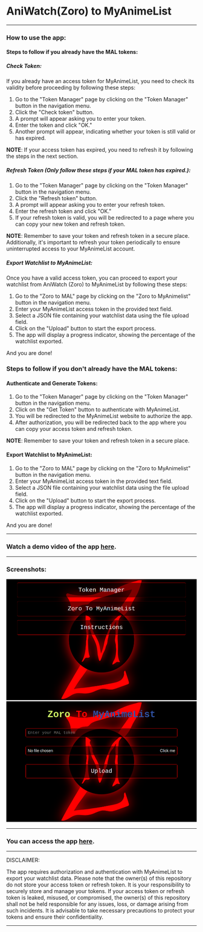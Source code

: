# AniWatch(Zoro) to MyAnimeList

---

### How to use the app:

#### Steps to follow if you already have the MAL tokens:

##### Check Token:

If you already have an access token for MyAnimeList, you need to check its validity before proceeding by following these steps:

1. Go to the "Token Manager" page by clicking on the "Token Manager" button in the navigation menu.
2. Click the "Check token" button.
3. A prompt will appear asking you to enter your token.
4. Enter the token and click "OK."
5. Another prompt will appear, indicating whether your token is still valid or has expired.

**NOTE**: If your access token has expired, you need to refresh it by following the steps in the next section.

##### Refresh Token (Only follow these steps if your MAL token has expired.):

1. Go to the "Token Manager" page by clicking on the "Token Manager" button in the navigation menu.
2. Click the "Refresh token" button.
3. A prompt will appear asking you to enter your refresh token.
4. Enter the refresh token and click "OK."
5. If your refresh token is valid, you will be redirected to a page where you can copy your new token and refresh token.

**NOTE**: Remember to save your token and refresh token in a secure place. Additionally, it's important to refresh your token periodically to ensure uninterrupted access to your MyAnimeList account.

##### Export Watchlist to MyAnimeList:

Once you have a valid access token, you can proceed to export your watchlist from AniWatch (Zoro) to MyAnimeList by following these steps:

1. Go to the "Zoro to MAL" page by clicking on the "Zoro to MyAnimelist" button in the navigation menu.
2. Enter your MyAnimeList access token in the provided text field.
3. Select a JSON file containing your watchlist data using the file upload field.
4. Click on the "Upload" button to start the export process.
5. The app will display a progress indicator, showing the percentage of the watchlist exported.

And you are done!


### Steps to follow if you don't already have the MAL tokens:

#### Authenticate and Generate Tokens:

1. Go to the "Token Manager" page by clicking on the "Token Manager" button in the navigation menu.
2. Click on the "Get Token" button to authenticate with MyAnimeList.
3. You will be redirected to the MyAnimeList website to authorize the app.
4. After authorization, you will be redirected back to the app where you can copy your access token and refresh token.

**NOTE**: Remember to save your token and refresh token in a secure place.

#### Export Watchlist to MyAnimeList:

1. Go to the "Zoro to MAL" page by clicking on the "Zoro to MyAnimelist" button in the navigation menu.
2. Enter your MyAnimeList access token in the provided text field.
3. Select a JSON file containing your watchlist data using the file upload field.
4. Click on the "Upload" button to start the export process.
5. The app will display a progress indicator, showing the percentage of the watchlist exported.

And you are done!

---

### Watch a demo video of the app [here](https://www.youtube.com/watch?v=rVDM2HufdRo).

---

### Screenshots:

![Home Page](https://raw.githubusercontent.com/Zai-Kun/AniWatch-AKA-Zoro-To-MyAnimeList/main/screenshots/home_page.png)
![Zoro To MyAnimeList Page](https://raw.githubusercontent.com/Zai-Kun/AniWatch-AKA-Zoro-To-MyAnimeList/main/screenshots/zoro_to_myanimelist.png)

---

### **You can access the app [here](https://myanimelist.zaieem.repl.co).**

---

DISCLAIMER:

The app requires authorization and authentication with MyAnimeList to export your watchlist data. Please note that the owner(s) of this repository do not store your access token or refresh token. It is your responsibility to securely store and manage your tokens. If your access token or refresh token is leaked, misused, or compromised, the owner(s) of this repository shall not be held responsible for any issues, loss, or damage arising from such incidents. It is advisable to take necessary precautions to protect your tokens and ensure their confidentiality.

---
